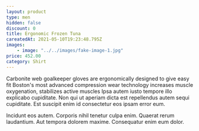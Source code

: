 ```yaml
---
layout: product
type: men
hidden: false
discount: 0
title: Ergonomic Frozen Tuna
careatedAt: 2021-05-10T19:23:48.795Z
images:
    - image: "../../images/fake-image-1.jpg"
price: 452.00
category: Shirt
---
```

Carbonite web goalkeeper gloves are ergonomically designed to give easy fit
Boston's most advanced compression wear technology increases muscle oxygenation, stabilizes active muscles
Ipsa autem iusto tempore illo explicabo cupiditate. Non qui ut aperiam dicta est repellendus autem sequi cupiditate. Est suscipit enim id consectetur eos ipsam error eum.
 Incidunt eos autem. Corporis nihil tenetur culpa enim. Quaerat rerum laudantium. Aut tempora dolorem maxime. Consequatur enim eum dolor.
